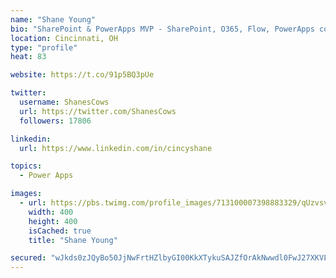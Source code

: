 ```yaml
---
name: "Shane Young"
bio: "SharePoint & PowerApps MVP - SharePoint, O365, Flow, PowerApps consulting? @PowerApps911 | Pure Snark? You found it."
location: Cincinnati, OH
type: "profile"
heat: 83

website: https://t.co/91p5BQ3pUe

twitter:
  username: ShanesCows
  url: https://twitter.com/ShanesCows
  followers: 17806

linkedin:
  url: https://www.linkedin.com/in/cincyshane

topics:
  - Power Apps

images:
  - url: https://pbs.twimg.com/profile_images/713100007398883329/qUzvsvQ3_400x400.jpg
    width: 400
    height: 400
    isCached: true
    title: "Shane Young"

secured: "wJkds0zJQyBo50JjNwFrtHZlbyGI00KkXTykuSAJZfOrAkNwwdl0FwJ27XKVLWBa3muMZiYSKTKjgWKp7W9C1rXXZvdyJU+2PXTXHEyZaRfOIPtaqoQwzR/9dunu0CRNcuwXlBsquOc2vdhblVjdfZUVgMqtxb/f5J5FkbbBUZAcQOQZgmSOKWyf5EcQBCV9FIpOiDyOi8vQjlNzJsMAKn4efaSD1m4c5F5gtd41xj9/BBA/p39EbGxDoWZJ7UEhJSn+ZbvrGg0iCOPFHU/OBs9YVeR0eGRda0kRI6Ay66F7bt9MZP3cP0aEDhqwwPAqS7X+5lemHEYwZfgMZvSpKS4GpxivZYQX6tMGy3rpAcMjVdMbgtGYbdEpRVLx/SOyQGtgQxRwTqMzEiFTcdcgUou8xL2yJYI7m3MC1JjxHOM=;Tdovt0v9NDXG6YO/lb923w=="
---
```



